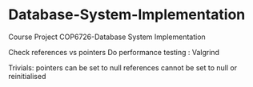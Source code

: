 Database-System-Implementation
==============================

Course Project COP6726-Database System Implementation


Check references vs pointers
Do performance testing : Valgrind

Trivials:
pointers can be set to null
references cannot be set to null or reinitialised
